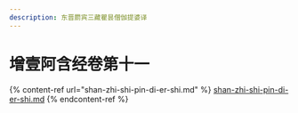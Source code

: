 ```yaml
---
description: 东晋罽宾三藏瞿昙僧伽提婆译
---
```


# 增壹阿含经卷第十一

{% content-ref url="shan-zhi-shi-pin-di-er-shi.md" %}
[shan-zhi-shi-pin-di-er-shi.md](shan-zhi-shi-pin-di-er-shi.md)
{% endcontent-ref %}

